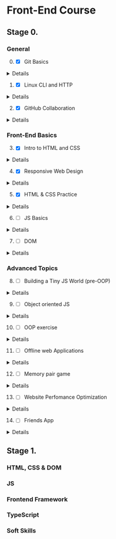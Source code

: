 # Front-End Course

## Stage 0.

### General

0. - [x] Git Basics 
<details>

| Effect | Description |
| --- | --- |
| New     | commands terminal diff -u, wdiff, patch |
| Suprise | Git created in 2005 |
| Use     | commands terminal git commit --amend, git revert, git log --graph --oneline, git merge --abort |

![Course Introduction to Git and GitHub week1](./images/git/Screenshot%202022-08-10%20at%2017.36.51.png)
![Course Introduction to Git and GitHub week2](./images/git/Screenshot%202022-08-10%20at%2017.37.32.png)
![practice: Introduction Sequence](./images/git/Screenshot%202022-08-11%20at%2020.34.48.png)
![practice: Push&Pull](./images/git/Screenshot%202022-08-11%20at%2023.25.11.png)
</details>

1. - [x] Linux CLI and HTTP
<details>

| Effect | Description |
| --- | --- |
| New     | Linux commands |
| Suprise | Difference between HTTP and HTTPS: additional protocol SSL or TLS |
| Use     | Linux commands |

![Linux Survival quiz1](./images/linux/Screenshot%202022-08-16%20at%2017.28.28.png)
![Linux Survival quiz2](./images/linux/Screenshot%202022-08-16%20at%2018.18.45.png)
![Linux Survival quiz3](./images/linux/Screenshot%202022-08-16%20at%2020.24.18.png)
![Linux Survival quiz4](./images/linux/Screenshot%202022-08-22%20at%2018.57.49.png)
</details>

2. - [x] GitHub Collaboration
<details>

| Effect | Description |
| --- | --- |
| New     | Tracking Issues |
| Suprise | Arguments git pull, push, fetch |
| Use     | Tracking Issues |

![Course Introduction to Git and GitHub week3](./images/git/Screenshot%202022-08-25%20at%2018.10.43.png)
![Course Introduction to Git and GitHub week4](./images/git/Screenshot%202022-08-25%20at%2019.37.39.png)
![practice: cherry-pick](./images/git/Screenshot%202022-08-28%20at%2017.48.55.png)
![practice: Git Remotes](./images/git/Screenshot%202022-08-28%20at%2017.49.19.png)
</details>

### Front-End Basics

3. - [x] Intro to HTML and CSS
<details>

| Effect | Description |
| --- | --- |
| New     | HTML: Browser-sync, https://jsfiddle.net/, https://codepen.io/, html entities [&lt, &gt, &amp, &nbsp, &quot]; CSS: Combining Selectors, box-sizing: border-box;, Star Selector, Collapsing Margins, Floating Elements and the clear property, Twitter Bootstrap |
| Suprise | WHATWG does NOT version HTML. It's just HTML.|
| Use     | HTML: Browser-sync, https://jsfiddle.net/, https://codepen.io/, html entities [&lt, &gt, &amp, &nbsp, &quot]; CSS: Combining Selectors, box-sizing: border-box;, Star Selector, Collapsing Margins, Floating Elements and the clear property, Twitter Bootstrap |

![Course HTML, CSS, and Javascript for Web Developers week1](./images/coursera_html/Screenshot%202022-09-01%20at%2017.05.25.png)
![Course HTML, CSS, and Javascript for Web Developers week2](./images/coursera_css/Screenshot%202022-09-01%20at%2017.06.11.png)
</details>

4. - [x] Responsive Web Design
<details>

| Effect | Description |
| --- | --- |
| New     | @media print, flex: 1 1 auto; CSS Grid Layout |
| Suprise | - |
| Use     | @media print, flex: 1 1 auto; CSS Grid Layout |

![Flexbox Froggy](./images/css_flexbox/Screenshot%202022-09-02%20at%2021.14.44.png)
![Grid Garden](./images/css_grid_layout/Screenshot%202022-09-02%20at%2021.13.43.png)
</details>

5. - [x] HTML & CSS Practice
<details>

[demo](https://hpavlova.github.io/html-css-popup/)
[code](https://github.com/HPavlova/html-css-popup)

| Effect | Description |
| --- | --- |
| New     | Practical use of grids |
| Suprise | - |
| Use     | CSS Grid Layout, various options for changing the visibility of elements HTML |
</details>

6. - [ ] JS Basics
<details>

| Effect | Description |
| --- | --- |
| New     | Fake Namespaces, Immediately Invoked Function Expressions (IIFEs), Delete Properties from a JavaScript Object, for: count backwards |
| Suprise | i--, ability to remove the function keyword and colon when defining functions in objects |
| Use     | Immediately Invoked Function Expressions (IIFEs), Delete Properties from a JavaScript Object, for: count backwards |

![Course HTML, CSS, and Javascript for Web Developers week4](./images/coursera_js/Screenshot%202022-09-22%20at%2017.56.27.png)
![FreeCodeCamp Course Basic JavaScript](./images/freeCodeCamp/Screenshot%202022-09-26%20at%2014.03.32.png)
![FreeCodeCamp Course ES6](./images/freeCodeCamp/Screenshot%202022-09-26%20at%2016.43.58.png)
![FreeCodeCamp Course Basic Data Structures](./images/freeCodeCamp/Screenshot%202022-09-27%20at%2018.39.49.png)
![FreeCodeCamp Course Basic Algorithm Scripting](./images/freeCodeCamp/Screenshot%202022-09-28%20at%2020.29.31.png)
![FreeCodeCamp Course Functional Programming](./images/freeCodeCamp/Screenshot%202022-09-30%20at%2018.44.22.png)
</details>

7. - [ ] DOM
<details>

| Effect | Description |
| --- | --- |
| New     |          |
| Suprise |          |
| Use     |          |
</details>


### Advanced Topics

8. - [ ] Building a Tiny JS World (pre-OOP)
<details>

| Effect | Description |
| --- | --- |
| New     |          |
| Suprise |          |
| Use     |          |
</details>

9. - [ ] Object oriented JS
<details>

| Effect | Description |
| --- | --- |
| New     |          |
| Suprise |          |
| Use     |          |
</details>

10. - [ ] OOP exercise
<details>

| Effect | Description |
| --- | --- |
| New     |          |
| Suprise |          |
| Use     |          |
</details>

11. - [ ] Offline web Applications
<details>

| Effect | Description |
| --- | --- |
| New     |          |
| Suprise |          |
| Use     |          |
</details>

12. - [ ] Memory pair game
<details>

| Effect | Description |
| --- | --- |
| New     |          |
| Suprise |          |
| Use     |          |
</details>

13. - [ ] Website Perfomance Optimization
<details>

| Effect | Description |
| --- | --- |
| New     |          |
| Suprise |          |
| Use     |          |
</details>

14. - [ ] Friends App
<details>

| Effect | Description |
| --- | --- |
| New     |          |
| Suprise |          |
| Use     |          |
</details>


## Stage 1.

### HTML, CSS & DOM

### JS

### Frontend Framework

### TypeScript

### Soft Skills
